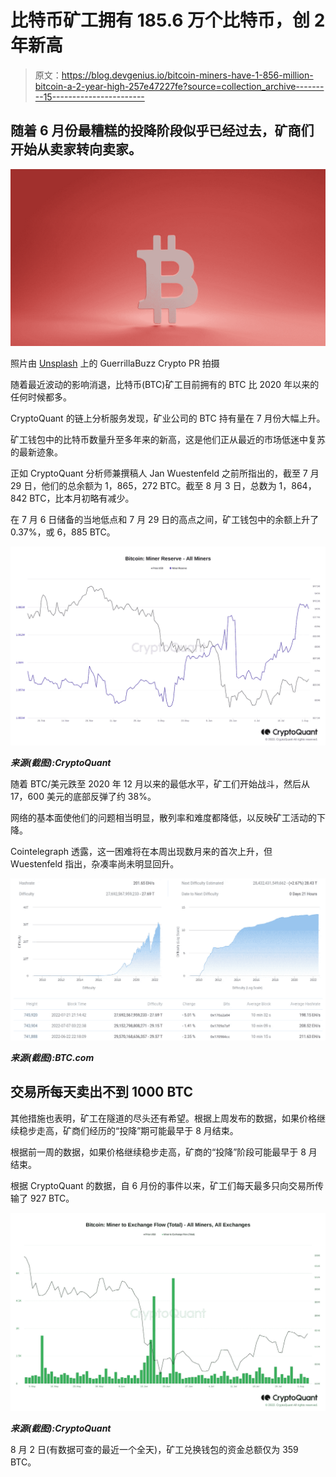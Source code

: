 # 比特币矿工拥有 185.6 万个比特币，创 2 年新高

> 原文：<https://blog.devgenius.io/bitcoin-miners-have-1-856-million-bitcoin-a-2-year-high-257e47227fe?source=collection_archive---------15----------------------->

## 随着 6 月份最糟糕的投降阶段似乎已经过去，矿商们开始从卖家转向卖家。

![](img/7a90bae409156b1ae5189d6b4e84b9f9.png)

照片由 [Unsplash](https://unsplash.com/photos/ErewpTR4gl0) 上的 GuerrillaBuzz Crypto PR 拍摄

随着最近波动的影响消退，比特币(BTC)矿工目前拥有的 BTC 比 2020 年以来的任何时候都多。

CryptoQuant 的链上分析服务发现，矿业公司的 BTC 持有量在 7 月份大幅上升。

矿工钱包中的比特币数量升至多年来的新高，这是他们正从最近的市场低迷中复苏的最新迹象。

正如 CryptoQuant 分析师兼撰稿人 Jan Wuestenfeld 之前所指出的，截至 7 月 29 日，他们的总余额为 1，865，272 BTC。截至 8 月 3 日，总数为 1，864，842 BTC，比本月初略有减少。

在 7 月 6 日储备的当地低点和 7 月 29 日的高点之间，矿工钱包中的余额上升了 0.37%，或 6，885 BTC。

![](img/d0eee039cafdf921e5d384a43b0e1757.png)

***来源(截图):CryptoQuant***

随着 BTC/美元跌至 2020 年 12 月以来的最低水平，矿工们开始战斗，然后从 17，600 美元的底部反弹了约 38%。

网络的基本面使他们的问题相当明显，散列率和难度都降低，以反映矿工活动的下降。

Cointelegraph 透露，这一困难将在本周出现数月来的首次上升，但 Wuestenfeld 指出，杂凑率尚未明显回升。

![](img/35a91e9f250d5857696564f408f1d70b.png)

***来源(截图):BTC.com***

## 交易所每天卖出不到 1000 BTC

其他措施也表明，矿工在隧道的尽头还有希望。根据上周发布的数据，如果价格继续稳步走高，矿商们经历的“投降”期可能最早于 8 月结束。

根据前一周的数据，如果价格继续稳步走高，矿商的“投降”阶段可能最早于 8 月结束。

根据 CryptoQuant 的数据，自 6 月份的事件以来，矿工们每天最多只向交易所传输了 927 BTC。

![](img/8a0912276df6c884b7869a3acdadfc20.png)

***来源(截图):CryptoQuant***

8 月 2 日(有数据可查的最近一个全天)，矿工兑换钱包的资金总额仅为 359 BTC。